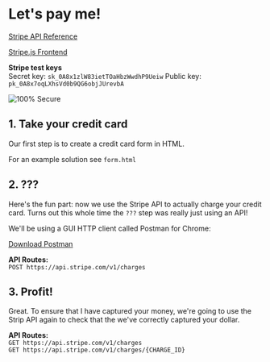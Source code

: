 # Let's pay me!


[Stripe API Reference](https://stripe.com/docs/api)

[Stripe.js Frontend](https://stripe.com/docs/stripe.js)

**Stripe test keys**   
Secret key: `sk_0A8x1zlW83ietTOaHbzWwdhP9Ueiw`
Public key: `pk_0A8x7oqLXhsVd0b9QG6objJUrevbA`

<!--
### Stripe Live
Secret key: `sk_0A8xJz54EqeefDQAl6n1ZqUT82VwX`
Public key: `pk_0A8xerxuWrYLPjvPHU4E6QDiHQcag`
-->
  
  
  
![100% Secure](http://i.imgur.com/yli2YMN.jpgg)

## 1. Take your credit card
Our first step is to create a credit card form in HTML.

For an example solution see `form.html`

## 2. ???
Here's the fun part: now we use the Stripe API to actually charge your credit card. Turns out this whole time the `???` step was really just using an API!

We'll be using a GUI HTTP client called Postman for Chrome: 

[Download Postman](https://chrome.google.com/webstore/detail/postman/fhbjgbiflinjbdggehcddcbncdddomop?hl=en)

**API Routes:**  
`POST https://api.stripe.com/v1/charges`

## 3. Profit!

Great. To ensure that I have captured your money, we're going to use the Strip API again to check that the we've correctly captured your dollar.

**API Routes:**  
`GET https://api.stripe.com/v1/charges`  
`GET https://api.stripe.com/v1/charges/{CHARGE_ID}`

